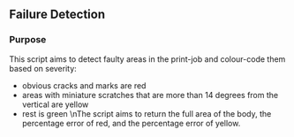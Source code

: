 ## Failure Detection ## 
### Purpose ###
This script aims to detect faulty areas in the print-job and colour-code them based on severity:
- obvious cracks and marks are red
- areas with miniature scratches that are more than 14 degrees from the vertical are yellow
- rest is green \nThe script aims to return the full area of the body, the percentage error of red, and the percentage error of yellow. 

